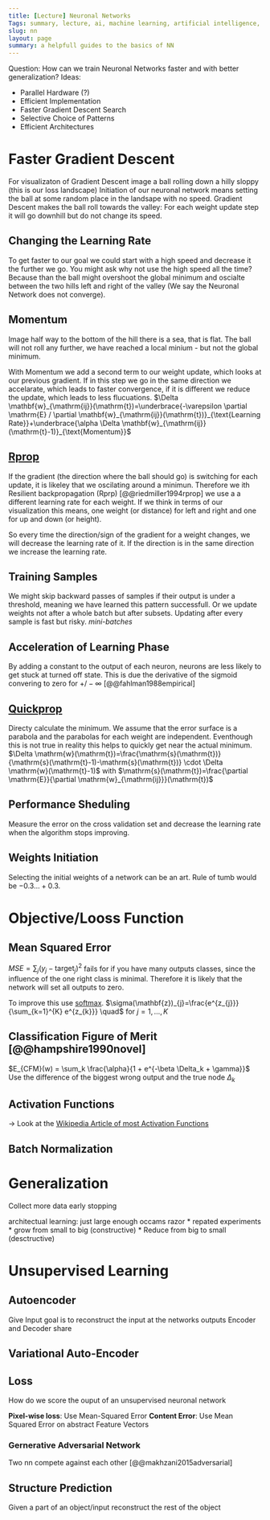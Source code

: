 ```yaml
---
title: [Lecture] Neuronal Networks
Tags: summary, lecture, ai, machine learning, artificial intelligence, exam, adaptive learning, neuronal network, lecture-notes, kit
slug: nn
layout: page
summary: a helpfull guides to the basics of NN
---
```


Question: How can we train Neuronal Networks faster and with better generalization?
Ideas: 

* Parallel Hardware (?)
* Efficient Implementation
* Faster Gradient Descent Search
* Selective Choice of Patterns
* Efficient Architectures


# Faster Gradient Descent
For visualizaton of Gradient Descent image a ball rolling down a hilly sloppy (this is our loss landscape) 
Initiation of our neuronal network means setting the ball at some random place in the landsape with no speed. Gradient Descent makes the ball roll towards the valley: For each weight update step it will go downhill but do not change its speed.

## Changing the Learning Rate
To get faster to our goal we could start with a high speed and decrease it the further we go. You might ask why not use the high speed all the time? Because than the ball might overshoot the global minimum and oscialte between the two hills left and right of the valley (We say the Neuronal Network does not converge).

## Momentum
Image half way to the bottom of the hill there is a sea, that is flat. The ball will not roll any further, we have reached a local minium - but not the global minimum. 


With Momentum we add a second term to our weight update, which looks at our previous gradient. If in this step we go in the same direction we accelarate, which leads to faster convergence, if it is different we reduce the update, which leads to less flucuations.
$\Delta \mathbf{w}_{\mathrm{ij}}(\mathrm{t})=\underbrace{-\varepsilon \partial \mathrm{E} / \partial \mathbf{w}_{\mathrm{ij}}(\mathrm{t})}_{\text{Learning Rate}}+\underbrace{\alpha \Delta \mathbf{w}_{\mathrm{ij}}(\mathrm{t}-1)}_{\text{Momentum}}$

## [Rprop](https://en.wikipedia.org/wiki/Rprop)
If the gradient (the direction where the ball should go) is switching for each update, it is likeley that we oscilating around a minimun. 
Therefore we ith Resilient backpropagation (Rprp) [@@riedmiller1994rprop] we use a a different learning rate for each weight. If we think in terms of our visualization this means, one weight (or distance) for left and right and one for up and down (or height).

So every time the direction/sign of the gradient for a weight changes, we will decrease the learning rate of it. If the direction is in the same direction we increase the learning rate.


## Training Samples
We might skip backward passes of samples if their output is under a threshold, meaning we have learned this pattern successfull. 
Or we update weights not after a whole batch but after subsets. Updating after every sample is fast but risky. *mini-batches*

## Acceleration of Learning Phase
By adding a constant to the output of each neuron, neurons are less likely to get stuck at turned off state. This is due the derivative of the sigmoid convering to zero for $+/-\infty$ [@@fahlman1988empirical]
## [Quickprop](https://en.wikipedia.org/wiki/Quickprop) 
Directy calculate the minimum. We assume that the error surface is a parabola and the parabolas for each weight are independent. Eventhough this is not true in reality this helps to quickly get near the actual minimum.
$\Delta \mathrm{w}(\mathrm{t})=\frac{\mathrm{s}(\mathrm{t})}{\mathrm{s}(\mathrm{t}-1)-\mathrm{s}(\mathrm{t})} \cdot \Delta \mathrm{w}(\mathrm{t}-1)$
with $\mathrm{s}(\mathrm{t})=\frac{\partial \mathrm{E}}{\partial \mathrm{w}_{\mathrm{ij}}}(\mathrm{t})$
## Performance Sheduling
Measure the error on the cross validation set and decrease the learning rate when the algorithm stops improving.

## Weights Initiation
Selecting the initial weights of a network can be an art. Rule of tumb would be $-0.3...+0.3$.

# Objective/Looss Function
## Mean Squared Error
$MSE=\sum_j(y_j-\text{target}_j)^2$ fails for if you have many outputs classes, since the influence of the one right class is minimal. Therefore it is likely that the network will set all outputs to zero.

To improve this use [softmax](https://en.wikipedia.org/wiki/Softmax_function).
$\sigma(\mathbf{z})_{j}=\frac{e^{z_{j}}}{\sum_{k=1}^{K} e^{z_{k}}} \quad$ for $j=1, \ldots, K$

## Classification Figure of Merit [@@hampshire1990novel]
$E_{CFM}(w) = \sum_k \frac{\alpha}{1 + e^{-\beta \Delta_k + \gamma}}$
Use the difference of the biggest wrong output and the true node $\Delta_k$

## Activation Functions
$\rightarrow$ Look at the [Wikipedia Article of most Activation Functions](https://en.wikipedia.org/wiki/Activation_function#Comparison_of_activation_functions)

## Batch Normalization


# Generalization
Collect more data
early stopping

architectual learning: just large enough occams razor
    * repated experiments
    * grow from small to big (constructive)
    * Reduce from big to small (desctructive)

# Unsupervised Learning


## Autoencoder
Give Input goal is to reconstruct the input at the networks outputs
Encoder and Decoder share 
## Variational Auto-Encoder

## Loss
How do we score the ouput of an unsupervised neuronal network

**Pixel-wise loss**: Use Mean-Squared Error
**Content Error**: Use Mean Squared Error on abstract Feature Vectors

### Gernerative Adversarial Network
Two nn compete against each other [@@makhzani2015adversarial]

## Structure Prediction
Given a part of an object/input reconstruct the rest of the object